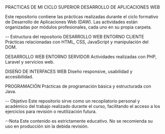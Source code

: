 PRACTICAS DE MI CICLO SUPERIOR DESARROLLO DE APLICACIONES WEB

Este repositorio contiene las prácticas realizadas durante el ciclo formativo de Desarrollo de Aplicaciones Web (DAW). Las actividades están organizadas por módulos profesionales, cada uno en su propia carpeta.

-- Estructura del repositorio
DESARROLLO WEB ENTORNO CLIENTE
Prácticas relacionadas con HTML, CSS, JavaScript y manipulación del DOM.

DESARROLLO WEB ENTORNO SERVIDOR
Actividades realizadas con PHP, Laravel y servicios web.

DISEÑO DE INTERFACES WEB
Diseño responsive, usabilidad y accesibilidad.

PROGRAMACIÓN
Prácticas de programación básica y estructurada con Java.

-- Objetivo
Este repositorio sirve como un recopilatorio personal y académico del trabajo realizado durante el curso, facilitando el acceso a los ejercicios para revisión o reutilización futura.

--Nota
Este contenido es estrictamente educativo. No se recomienda su uso en producción sin la debida revisión.
